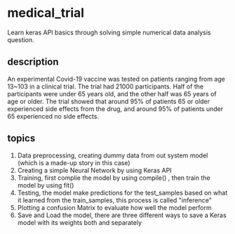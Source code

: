 # medical_trial
Learn keras API basics through solving simple numerical data analysis question.
## description
An experimental Covid-19 vaccine was tested on patients ranging from age 13~103 in a clinical trial. The trial had 21000 participants. 
Half of the participants were under 65 years old, and the other half was 65 years of age or older. The trial showed that around 95% of 
patients 65 or older experienced side effects from the drug, and around 95% of patients under 65 experienced no side effects.
## topics
1. Data preprocessing, creating dummy data from out system model (which is a made-up story in this case)
2. Creating a simple Neural Network by using Keras API
3. Training, first complie the model by using compile() , then train the model by using fit()
4. Testing, the model make predictions for the test_samples based on what it learned from the train_samples, this process is called "inference"
5. Plotting a confusion Matrix to evaluate how well the model perform
6. Save and Load the model, there are three different ways to save a Keras model with its weights both and separately
